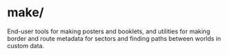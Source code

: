 # make/

End-user tools for making posters and booklets, and utilities for
making border and route metadata for sectors and finding paths
between worlds in custom data.
